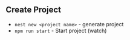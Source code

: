 ## Create Project

- `nest new <project name>` - generate project
- `npm run start` - Start project (watch)
